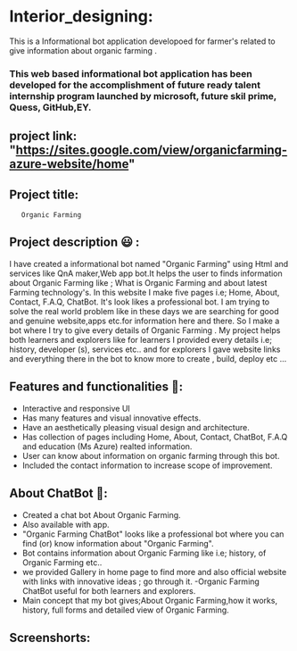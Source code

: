 # Interior_designing:
This is a Informational bot application developoed for farmer's related to give information about organic farming .

### This web based informational bot application has been developed for the accomplishment of future ready talent internship program launched by microsoft, future skil prime, Quess, GitHub,EY.

## project link: "https://sites.google.com/view/organicfarming-azure-website/home"


## Project title:
       Organic Farming
    
   
## Project description 😃 :

I have created a informational bot named "Organic Farming" using Html and services like QnA maker,Web app bot.It helps the user to finds information about Organic Farming like ; What is Organic Farming and about latest Farming technology's. In this website I make five pages i.e; Home, About, Contact, F.A.Q, ChatBot. It's look likes a professional bot. I am trying to solve the real world problem like in these days we are searching for good and genuine website,apps etc.for information here and there. So I make a bot where I try to give every details of Organic Farming . My project helps both learners and explorers like for learners I provided every details i.e; history, developer (s), services etc.. and for explorers I gave website links and everything there in the bot to know more to create , build, deploy etc ...

## Features and functionalities 🧐:
- Interactive and responsive UI
- Has many features and visual innovative effects.
- Have an aesthetically pleasing visual design and architecture.
- Has collection of pages including Home, About, Contact, ChatBot, F.A.Q and education (Ms Azure) realted information.
- User can know about information on organic farming through this bot.
- Included the contact information to increase scope of improvement.
## About ChatBot 💬:
- Created a chat bot About Organic Farming.
- Also available with app.
- "Organic Farming ChatBot" looks like a professional bot where you can find (or) know information about "Organic Farming".
- Bot contains information about Organic Farming like i.e; history, of Organic Farming etc..
- we provided Gallery in home page to find more and also official website with links with innovative ideas ; go through it.
-Organic Farming ChatBot useful for both learners and explorers.
- Main concept that my bot gives;About Organic Farming,how it works, history, full forms and detailed view of Organic Farming.
## Screenshorts:
